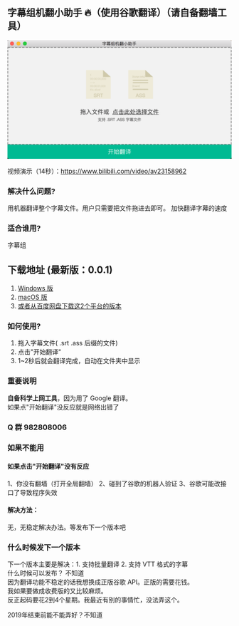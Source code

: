 ## 字幕组机翻小助手 :fire:（使用谷歌翻译）（请自备翻墙工具）    
<img src="./app/image/1.png" alt="how the app look like" width="580">

视频演示（14秒）：https://www.bilibili.com/video/av23158962

### 解决什么问题?
用机器翻译整个字幕文件。用户只需要把文件拖进去即可。
加快翻译字幕的速度  

### 适合谁用?
字幕组

## 下载地址 (最新版：0.0.1)
1. [Windows 版](https://github.com/1c7/translate-subtitle-file/releases/download/0.01/Windows-Translation-Helper-0.0.1-win32-x64.rar)
2. [macOS 版](https://github.com/1c7/translate-subtitle-file/releases/download/0.01/macOS-Translation-Helper-0.01.zip)
3. [或者从百度网盘下载这2个平台的版本](https://pan.baidu.com/s/1ZBa6xGI6MQH4nbxmnPnqwA)    

### 如何使用?
1. 拖入字幕文件( .srt .ass 后缀的文件)
2. 点击"开始翻译"        
3. 1~2秒后就会翻译完成，自动在文件夹中显示          

### 重要说明
**自备科学上网工具**，因为用了 Google 翻译。    
如果点"开始翻译"没反应就是网络出错了   

### Q 群 982808006

### 如果不能用
#### 如果点击"开始翻译"没有反应
1、你没有翻墙（打开全局翻墙）
2、碰到了谷歌的机器人验证
3、谷歌可能改接口了导致程序失效
#### 解决方法：
无，无稳定解决办法。等发布下一个版本吧

### 什么时候发下一个版本
下一个版本主要是解决：1. 支持批量翻译 2. 支持 VTT 格式的字幕      
什么时候可以发布？ 不知道    
因为翻译功能不稳定的话我想换成正版谷歌 API。正版的需要花钱。     
我如果要做成收费版的又比较麻烦。   
反正起码要花2到4个星期。我最近有别的事情忙，没法弄这个。  

2019年结束前能不能弄好？不知道




<!--


## 推荐的工作流 (workflow)
1. 先调整英文字幕的时间轴（比如用 Aegisub）
2. 时间轴调完后, **用这个工具翻译**
3. 中文字幕翻译后，会加到英文字幕的后面（打开 Aegisub 你会看到中文都在后半部分）此时可以用 `Shift` 键加鼠标点击第一行中文字幕和最后一行中文字幕选择范围，选中所有中文字幕，修改 Style
（这样中英双语的样式就不一样了，你可以把中文调大字体，英文调小字体。或不同颜色等）
4. 继续人工翻译即可
-->
